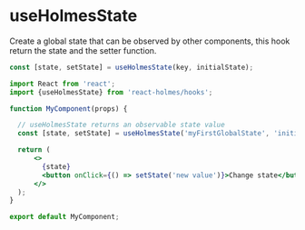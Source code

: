 # useHolmesState

Create a global state that can be observed by other components, this hook return the state and the setter function.

```jsx title="useHolmesState"
const [state, setState] = useHolmesState(key, initialState);
```

```jsx title="Example"
import React from 'react';
import {useHolmesState} from 'react-holmes/hooks';

function MyComponent(props) {

  // useHolmesState returns an observable state value
  const [state, setState] = useHolmesState('myFirstGlobalState', 'initial value');

  return (
      <>
        {state}
        <button onClick={() => setState('new value')}>Change state</button>
      </>
  );
}

export default MyComponent;
```